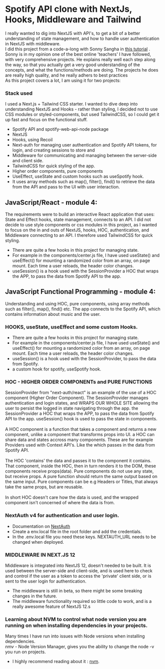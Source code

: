 # Spotify API clone with NextJs, Hooks, Middleware and Tailwind

I really wanted to dig into NextJS with API's, to get a bit of a better understanding of state management, and how to handle user authentication in NextJS with middleware.
<br>
I did this project from a code-a-long with Sonny Sangha in [this tutorial](https://www.youtube.com/watch?v=3xrko3GpYoU&t=3571s) . Sonny is in my opinion one of the best online 'teachers' I have followed, with very comprehensive projects. He explains really well each step along the way, so that you actually get a very good understanding of the concepts, and what the functions/methods are doing. The projects he does are really high quality, and he really adhers to best practices
<br>
As this project covers a lot, I am using it for two projects:
<br>

### Stack used

I used a Next.js + Tailwind CSS starter.
I wanted to dive deep into understanding NextJS and Hooks - rather than styling, I decided not to use CSS modules or styled-components, but used TailwindCSS, so I could get it up fast and focus on the functional stuff.

- Spotify API and spotify-web-api-node package
- NextJS
- Hooks, using Recoil
- Next-auth for managing user authentication and Spotify API tokens, for login, and creating sessions to store and
- Middleware for communicating and managing between the server-side and client side.
- TailwindCSS for quick styling of the app.
- Higher order components, pure components
- UseEffect, useState and custom hooks such as useSpotify hook.
- It uses array methods such as map(), filter(), find() to retrieve the data from the API and pass to the UI with user interaction.

## JavaScript/React - module 4:

The requirements were to build an interactive React application that uses: State and Effect hooks, state management, connects to an API. I did not decide to use style components or css modules in this project, as I wanted to focus on the in and outs of NextJS, hooks, HOC, authentication, and Middleware connecting to an API. I therefore used TailwindCSS for quick styling.
<br>

- There are quite a few hooks in this project for managing state.
- For example in the components/center.js file, I have used useState() and useEffect() for mounting a randomized color from an array, on page mount. Each time a user reloads, the header color changes.
- useSession() is a hook used with the SessionProvider a HOC that wraps the APP, to pass the data from Spotify API to the app.

## JavaScript Functional Programming - module 4:

Understanding and using HOC, pure components, using array methods such as filter(), map(), find() etc. The app connects to the Spotify API, which contains information about music and the user.

### HOOKS, useState, useEffect and some custom Hooks.

- There are quite a few hooks in this project for managing state.
- For example in the components/center.js file, I have used useState() and useEffect() for mounting a randomized color from an array, on page mount. Each time a user reloads, the header color changes.
- useSession() is a hook used with the SessionProvider, to pass the data from Spotify.
- a custom hook for spotify, useSpotify hook.

### HOC - HIGHER ORDER COMPONENTs and PURE FUNCTIONS

SessionProvider from "next-auth/react" is an example of the use of a HOC component (Higher Order Component). The SessionProvider manages authentication and login states, and WRAPS OUR WHOLE SITE allowing the user to persist the logged in state navigating through the app. the SessionProvider a HOC that wraps the APP, to pass the data from Spotify API to the app. useSession() hook is used to pass the state in components.
<br><br>
A HOC component is a function that takes a component and returns a new component, unlike a component that transforms props into UI. a HOC can share data and states accross many components. These are for example Providers used with Context API's. Like the <SessionProvider> which passes in the data from Spotify API.
<br><br>
The HOC 'contains' the data and passes it to the component it contains. That component, inside the HOC, then in turn renders it to the DOM, these components receive props(data). Pure components do not use any state, but receive props. A pure function should return the same output based on the same input. Pure components can be e.g Headers or Titles, that always take the same props, but are reusable.
<br><br>
In short HOC doesn't care how the data is used, and the wrapped component isn't concerned of where the data is from.

### NextAuth v4 for authentication and user login.

- Documentation on [NextAuth](https://next-auth.js.org/getting-started/example#add-api-route)
- Create a env.local file in the root folder and add the credentials.
- In the .env.local file you need these keys. NEXTAUTH_URL needs to be changed when deployed.

### MIDDLEWARE IN NEXT.JS 12

Middleware is integrated into NextJS 12, doesn't needed to be built. It is used between the server-side and client-side, and is used here to check and control if the user as a token to access the 'private' client side, or is sent to the user login for authentication.

- The middleware is still in beta, so there might be some breaking changes in the future.
- The middleware functionality required so little code to work, and is a really awesome feature of NextJS 12.s

### Learning about NVM to control what node version you are running on when installing dependencies in your projects.

Many times I have run into issues with Node versions when installing dependencies.<br>
_nmv_ - Node Version Manager, gives you the ability to change the node -v you run on projects.

- I highly recommend reading about it : [nvm](https://github.com/nvm-sh/nvm#installing-and-updating).
